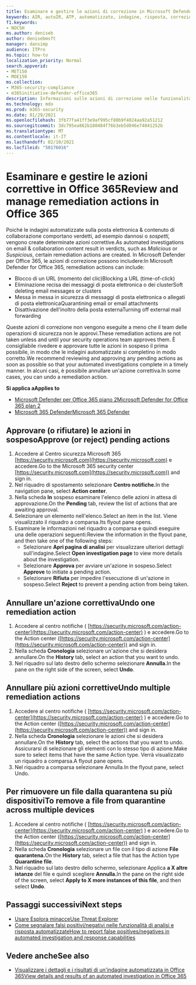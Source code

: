 ```yaml
---
title: Esaminare e gestire le azioni di correzione in Microsoft Defender per Office 365
keywords: AIR, autoIR, ATP, automatizzato, indagine, risposta, correzione, minacce, avanzate, minaccia, protezione
f1.keywords:
- NOCSH
ms.author: deniseb
author: denisebmsft
manager: dansimp
audience: ITPro
ms.topic: how-to
localization_priority: Normal
search.appverid:
- MET150
- MOE150
ms.collection:
- M365-security-compliance
- m365initiative-defender-office365
description: Informazioni sulle azioni di correzione nelle funzionalità di analisi e risposta automatizzate in Microsoft Defender per Office 365 Piano 2.
ms.technology: mdo
ms.prod: m365-security
ms.date: 01/29/2021
ms.openlocfilehash: 3fb77fa41ff3e9af995cf80b9f4024aa92a51212
ms.sourcegitcommit: 3dc795ea862b180484f76b3eb5d046e74041252b
ms.translationtype: MT
ms.contentlocale: it-IT
ms.lasthandoff: 02/10/2021
ms.locfileid: "50176016"
---
```

# <a name="review-and-manage-remediation-actions-in-office-365"></a><span data-ttu-id="32205-104">Esaminare e gestire le azioni correttive in Office 365</span><span class="sxs-lookup"><span data-stu-id="32205-104">Review and manage remediation actions in Office 365</span></span>

<span data-ttu-id="32205-105">Poiché le indagini automatizzate sulla posta elettronica & contenuto di  collaborazione comportano verdetti, ad esempio dannosi o *sospetti,* vengono create determinate azioni correttive.</span><span class="sxs-lookup"><span data-stu-id="32205-105">As automated investigations on email & collaboration content result in verdicts, such as *Malicious* or *Suspicious*, certain remediation actions are created.</span></span> <span data-ttu-id="32205-106">In Microsoft Defender per Office 365, le azioni di correzione possono includere:</span><span class="sxs-lookup"><span data-stu-id="32205-106">In Microsoft Defender for Office 365, remediation actions can include:</span></span>
- <span data-ttu-id="32205-107">Blocco di un URL (momento del clic)</span><span class="sxs-lookup"><span data-stu-id="32205-107">Blocking a URL (time-of-click)</span></span>
- <span data-ttu-id="32205-108">Eliminazione recisa dei messaggi di posta elettronica o dei cluster</span><span class="sxs-lookup"><span data-stu-id="32205-108">Soft deleting email messages or clusters</span></span>
- <span data-ttu-id="32205-109">Messa in messa in sicurezza di messaggi di posta elettronica o allegati di posta elettronica</span><span class="sxs-lookup"><span data-stu-id="32205-109">Quarantining email or email attachments</span></span>
- <span data-ttu-id="32205-110">Disattivazione dell'inoltro della posta esterna</span><span class="sxs-lookup"><span data-stu-id="32205-110">Turning off external mail forwarding</span></span>

<span data-ttu-id="32205-111">Queste azioni di correzione non vengono eseguite a meno che il team delle operazioni di sicurezza non le approvi.</span><span class="sxs-lookup"><span data-stu-id="32205-111">These remediation actions are not taken unless and until your security operations team approves them.</span></span> <span data-ttu-id="32205-112">È consigliabile rivedere e approvare tutte le azioni in sospeso il prima possibile, in modo che le indagini automatizzate si completino in modo corretto.</span><span class="sxs-lookup"><span data-stu-id="32205-112">We recommend reviewing and approving any pending actions as soon as possible so that your automated investigations complete in a timely manner.</span></span> <span data-ttu-id="32205-113">In alcuni casi, è possibile annullare un'azione correttiva.</span><span class="sxs-lookup"><span data-stu-id="32205-113">In some cases, you can undo a remediation action.</span></span>

<span data-ttu-id="32205-114">**Si applica a**</span><span class="sxs-lookup"><span data-stu-id="32205-114">**Applies to**</span></span>
- [<span data-ttu-id="32205-115">Microsoft Defender per Office 365 piano 2</span><span class="sxs-lookup"><span data-stu-id="32205-115">Microsoft Defender for Office 365 plan 2</span></span>](https://go.microsoft.com/fwlink/?linkid=2148715)
- [<span data-ttu-id="32205-116">Microsoft 365 Defender</span><span class="sxs-lookup"><span data-stu-id="32205-116">Microsoft 365 Defender</span></span>](https://go.microsoft.com/fwlink/?linkid=2118804)

## <a name="approve-or-reject-pending-actions"></a><span data-ttu-id="32205-117">Approvare (o rifiutare) le azioni in sospeso</span><span class="sxs-lookup"><span data-stu-id="32205-117">Approve (or reject) pending actions</span></span>

1. <span data-ttu-id="32205-118">Accedere al Centro sicurezza Microsoft 365 [https://security.microsoft.com](https://security.microsoft.com) e accedere.</span><span class="sxs-lookup"><span data-stu-id="32205-118">Go to the Microsoft 365 security center [https://security.microsoft.com](https://security.microsoft.com)) and sign in.</span></span>
2. <span data-ttu-id="32205-119">Nel riquadro di spostamento selezionare **Centro notifiche.**</span><span class="sxs-lookup"><span data-stu-id="32205-119">In the navigation pane, select **Action center**.</span></span>
3. <span data-ttu-id="32205-120">Nella scheda **In** sospeso esaminare l'elenco delle azioni in attesa di approvazione.</span><span class="sxs-lookup"><span data-stu-id="32205-120">On the **Pending** tab, review the list of actions that are awaiting approval.</span></span>
4. <span data-ttu-id="32205-121">Selezionare un elemento nell'elenco.</span><span class="sxs-lookup"><span data-stu-id="32205-121">Select an item in the list.</span></span> <span data-ttu-id="32205-122">Viene visualizzato il riquadro a comparsa.</span><span class="sxs-lookup"><span data-stu-id="32205-122">Its flyout pane opens.</span></span> 
5. <span data-ttu-id="32205-123">Esaminare le informazioni nel riquadro a comparsa e quindi eseguire una delle operazioni seguenti:</span><span class="sxs-lookup"><span data-stu-id="32205-123">Review the information in the flyout pane, and then take one of the following steps:</span></span>
   - <span data-ttu-id="32205-124">Selezionare **Apri pagina di analisi** per visualizzare ulteriori dettagli sull'indagine.</span><span class="sxs-lookup"><span data-stu-id="32205-124">Select **Open investigation page** to view more details about the investigation.</span></span>
   - <span data-ttu-id="32205-125">Selezionare **Approva** per avviare un'azione in sospeso.</span><span class="sxs-lookup"><span data-stu-id="32205-125">Select **Approve** to initiate a pending action.</span></span>
   - <span data-ttu-id="32205-126">Selezionare **Rifiuta** per impedire l'esecuzione di un'azione in sospeso.</span><span class="sxs-lookup"><span data-stu-id="32205-126">Select **Reject** to prevent a pending action from being taken.</span></span>

## <a name="undo-one-remediation-action"></a><span data-ttu-id="32205-127">Annullare un'azione correttiva</span><span class="sxs-lookup"><span data-stu-id="32205-127">Undo one remediation action</span></span>

1. <span data-ttu-id="32205-128">Accedere al centro notifiche ( [https://security.microsoft.com/action-center](https://security.microsoft.com/action-center) ) e accedere.</span><span class="sxs-lookup"><span data-stu-id="32205-128">Go to the Action center ([https://security.microsoft.com/action-center](https://security.microsoft.com/action-center)) and sign in.</span></span>
2. <span data-ttu-id="32205-129">Nella scheda **Cronologia** selezionare un'azione che si desidera annullare.</span><span class="sxs-lookup"><span data-stu-id="32205-129">On the **History** tab, select an action that you want to undo.</span></span>
3. <span data-ttu-id="32205-130">Nel riquadro sul lato destro dello schermo selezionare **Annulla.**</span><span class="sxs-lookup"><span data-stu-id="32205-130">In the pane on the right side of the screen, select **Undo**.</span></span>

## <a name="undo-multiple-remediation-actions"></a><span data-ttu-id="32205-131">Annullare più azioni correttive</span><span class="sxs-lookup"><span data-stu-id="32205-131">Undo multiple remediation actions</span></span>

1. <span data-ttu-id="32205-132">Accedere al centro notifiche ( [https://security.microsoft.com/action-center](https://security.microsoft.com/action-center) ) e accedere.</span><span class="sxs-lookup"><span data-stu-id="32205-132">Go to the Action center ([https://security.microsoft.com/action-center](https://security.microsoft.com/action-center)) and sign in.</span></span>
2. <span data-ttu-id="32205-133">Nella scheda **Cronologia** selezionare le azioni che si desidera annullare.</span><span class="sxs-lookup"><span data-stu-id="32205-133">On the **History** tab, select the actions that you want to undo.</span></span> <span data-ttu-id="32205-134">Assicurarsi di selezionare gli elementi con lo stesso tipo di azione.</span><span class="sxs-lookup"><span data-stu-id="32205-134">Make sure to select items that have the same Action type.</span></span> <span data-ttu-id="32205-135">Verrà visualizzato un riquadro a comparsa.</span><span class="sxs-lookup"><span data-stu-id="32205-135">A flyout pane opens.</span></span>
3. <span data-ttu-id="32205-136">Nel riquadro a comparsa selezionare Annulla.</span><span class="sxs-lookup"><span data-stu-id="32205-136">In the flyout pane, select Undo.</span></span>

## <a name="to-remove-a-file-from-quarantine-across-multiple-devices"></a><span data-ttu-id="32205-137">Per rimuovere un file dalla quarantena su più dispositivi</span><span class="sxs-lookup"><span data-stu-id="32205-137">To remove a file from quarantine across multiple devices</span></span>

1. <span data-ttu-id="32205-138">Accedere al centro notifiche ( [https://security.microsoft.com/action-center](https://security.microsoft.com/action-center) ) e accedere.</span><span class="sxs-lookup"><span data-stu-id="32205-138">Go to the Action center ([https://security.microsoft.com/action-center](https://security.microsoft.com/action-center)) and sign in.</span></span>
2. <span data-ttu-id="32205-139">Nella scheda **Cronologia** selezionare un file con il tipo di azione **File quarantena.**</span><span class="sxs-lookup"><span data-stu-id="32205-139">On the **History** tab, select a file that has the Action type **Quarantine file**.</span></span>
3. <span data-ttu-id="32205-140">Nel riquadro sul lato destro dello schermo, selezionare Applica **a X altre istanze** del file e quindi scegliere **Annulla.**</span><span class="sxs-lookup"><span data-stu-id="32205-140">In the pane on the right side of the screen, select **Apply to X more instances of this file**, and then select **Undo**.</span></span>

## <a name="next-steps"></a><span data-ttu-id="32205-141">Passaggi successivi</span><span class="sxs-lookup"><span data-stu-id="32205-141">Next steps</span></span>

- [<span data-ttu-id="32205-142">Usare Esplora minacce</span><span class="sxs-lookup"><span data-stu-id="32205-142">Use Threat Explorer</span></span>](threat-explorer.md)
- [<span data-ttu-id="32205-143">Come segnalare falsi positivi/negativi nelle funzionalità di analisi e risposta automatizzate</span><span class="sxs-lookup"><span data-stu-id="32205-143">How to report false positives/negatives in automated investigation and response capabilities</span></span>](air-report-false-positives-negatives.md)

## <a name="see-also"></a><span data-ttu-id="32205-144">Vedere anche</span><span class="sxs-lookup"><span data-stu-id="32205-144">See also</span></span>

- [<span data-ttu-id="32205-145">Visualizzare i dettagli e i risultati di un'indagine automatizzata in Office 365</span><span class="sxs-lookup"><span data-stu-id="32205-145">View details and results of an automated investigation in Office 365</span></span>](air-view-investigation-results.md)
